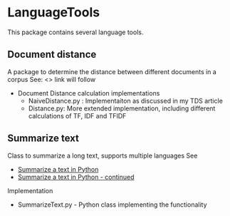 # LanguageTools

This package contains several language tools. 

## Document distance

A package to determine the distance between different documents in a corpus
See: <<Medium article>> link will follow

- Document Distance calculation implementations
  - NaiveDistance.py : Implementaiton as discussed in my TDS article
  - Distance.py: More extended implementation, including different calculations of TF, IDF and TFIDF
  
## Summarize text

Class to summarize a long text, supports multiple languages
See 
- [Summarize a text in Python](https://towardsdatascience.com/summarize-a-text-with-python-b3b260c60e72?sk=9d66f3557b7f41b4e7eae1688c5b8120)
- [Summarize a text in Python - continued](https://towardsdatascience.com/summarize-a-text-with-python-b3b260c60e72?sk=9d66f3557b7f41b4e7eae1688c5b8120)

Implementation
- SummarizeText.py - Python class implementing the functionality
